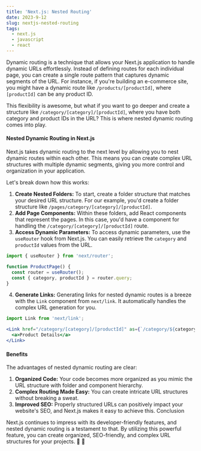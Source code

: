 ```yaml
---
title: 'Next.js: Nested Routing'
date: 2023-9-12
slug: nextjs-nested-routing
tags:
  - next.js
  - javascript
  - react
---
```


Dynamic routing is a technique that allows your Next.js application to handle dynamic URLs effortlessly. Instead of defining routes for each individual page, you can create a single route pattern that captures dynamic segments of the URL. For instance, if you're building an e-commerce site, you might have a dynamic route like `/products/[productId]`, where `[productId]` can be any product ID.

This flexibility is awesome, but what if you want to go deeper and create a structure like `/category/[category]/[productId]`, where you have both category and product IDs in the URL? This is where nested dynamic routing comes into play.

#### Nested Dynamic Routing in Next.js

Next.js takes dynamic routing to the next level by allowing you to nest dynamic routes within each other. This means you can create complex URL structures with multiple dynamic segments, giving you more control and organization in your application.

Let's break down how this works:

1. **Create Nested Folders:** To start, create a folder structure that matches your desired URL structure. For our example, you'd create a folder structure like `/pages/category/[category]/[productId]`.
2. **Add Page Components:** Within these folders, add React components that represent the pages. In this case, you'd have a component for handling the `/category/[category]/[productId]` route.
3. **Access Dynamic Parameters:** To access dynamic parameters, use the `useRouter` hook from Next.js. You can easily retrieve the `category` and `productId` values from the URL.

```jsx
import { useRouter } from 'next/router';

function ProductPage() {
  const router = useRouter();
  const { category, productId } = router.query;
}
```

4. **Generate Links:** Generating links for nested dynamic routes is a breeze with the `Link` component from `next/link`. It automatically handles the complex URL generation for you.

```jsx
import Link from 'next/link';

<Link href="/category/[category]/[productId]" as={`/category/${category}/${productId}`}>
  <a>Product Details</a>
</Link>
```

#### Benefits

The advantages of nested dynamic routing are clear:

1. **Organized Code:** Your code becomes more organized as you mimic the URL structure with folder and component hierarchy.
2. **Complex Routing Made Easy:** You can create intricate URL structures without breaking a sweat.
3. **Improved SEO:** Properly structured URLs can positively impact your website's SEO, and Next.js makes it easy to achieve this.
Conclusion

Next.js continues to impress with its developer-friendly features, and nested dynamic routing is a testament to that. By utilizing this powerful feature, you can create organized, SEO-friendly, and complex URL structures for your projects. 🍺 🌮

